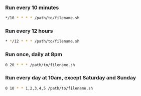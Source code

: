 ### Run every 10 minutes
```bash
*/10 * * * * /path/to/filename.sh
```

### Run every 12 hours
```bash
* */12 * * * /path/to/filename.sh
```

### Run once, daily at 8pm
```bash
0 20 * * * /path/to/filename.sh
```

### Run every day at 10am, except Saturday and Sunday
```bash
0 10 * * 1,2,3,4,5 /path/to/filename.sh
```
